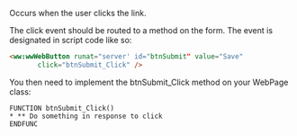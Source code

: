 ﻿Occurs when the user clicks the link.

The click event should be routed to a method on the form. The event is designated in script code like so:

```html
<ww:wwWebButton runat="server' id="btnSubmit" value="Save" 
       click="btnSubmit_Click" />
```

You then need to implement the btnSubmit_Click method on your WebPage class:

```foxpro
FUNCTION btnSubmit_Click()
* ** Do something in response to click
ENDFUNC
```